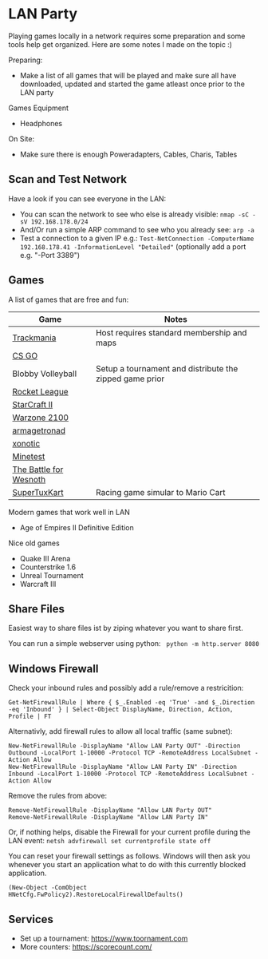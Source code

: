 # LAN Party

Playing games locally in a network requires some preparation and some tools help get organized. Here are some notes I made on the topic :)

Preparing:

- Make a list of all games that will be played and make sure all have downloaded, updated and started the game atleast once prior to the LAN party

Games Equipment

- Headphones

On Site:

- Make sure there is enough Poweradapters, Cables, Charis, Tables

## Scan and Test Network

Have a look if you can see everyone in the LAN:

- You can scan the network to see who else is already visible: ```nmap -sC -sV 192.168.178.0/24```
- And/Or run a simple ARP command to see who you already see: ```arp -a```
- Test a connection to a given IP e.g.: ```Test-NetConnection -ComputerName 192.168.178.41 -InformationLevel "Detailed"``` (optionally add a port e.g. "-Port 3389")

## Games

A list of games that are free and fun:

| Game                                                                            | Notes                                                   |
|---------------------------------------------------------------------------------|---------------------------------------------------------|
| [Trackmania](https://www.trackmania.com/)                                       | Host requires standard membership and maps              |
| [CS GO](https://store.steampowered.com/app/730/CounterStrike_Global_Offensive/) |                                                         |
| Blobby Volleyball                                                               | Setup a tournament and distribute the zipped game prior |
| [Rocket League](https://www.rocketleague.com/)                                  |                                                         |
| [StarCraft II](https://starcraft2.com)                                          |                                                         |
| [Warzone 2100](https://wz2100.net/)                                             |                                                         |
| [armagetronad](http://www.armagetronad.org)                                     |                                                         |
| [xonotic](https://xonotic.org/)                                                 |                                                         |
| [Minetest](https://www.minetest.net/)                                           |                                                         |
| [The Battle for Wesnoth](https://www.wesnoth.org)                               |                                                         |
| [SuperTuxKart](https://supertuxkart.net/)                                       | Racing game simular to Mario Cart                       |

Modern games that work well in LAN

- Age of Empires II Definitive Edition

Nice old games

- Quake III Arena
- Counterstrike 1.6
- Unreal Tournament
- Warcraft III

## Share Files

Easiest way to share files ist by ziping whatever you want to share first.

You can run a simple webserver using python: ``` python -m http.server 8080```

## Windows Firewall

Check your inbound rules and possibly add a rule/remove a restricition:

``` ps11
Get-NetFirewallRule | Where { $_.Enabled -eq 'True' -and $_.Direction -eq 'Inbound' } | Select-Object DisplayName, Direction, Action, Profile | FT
```

Alternativly, add firewall rules to allow all local traffic (same subnet):

``` ps11
New-NetFirewallRule -DisplayName "Allow LAN Party OUT" -Direction Outbound -LocalPort 1-10000 -Protocol TCP -RemoteAddress LocalSubnet -Action Allow
New-NetFirewallRule -DisplayName "Allow LAN Party IN" -Direction Inbound -LocalPort 1-10000 -Protocol TCP -RemoteAddress LocalSubnet -Action Allow
```

Remove the rules from above:

``` ps11
Remove-NetFirewallRule -DisplayName "Allow LAN Party OUT"
Remove-NetFirewallRule -DisplayName "Allow LAN Party IN"
```

Or, if nothing helps, disable the Firewall for your current profile during the LAN event: ```netsh advfirewall set currentprofile state off```

You can reset your firewall settings as follows. Windows will then ask you whenever you start an application what to do with this currently blocked application.

``` ps11
(New-Object -ComObject HNetCfg.FwPolicy2).RestoreLocalFirewallDefaults()
```

## Services

- Set up a tournament: <https://www.toornament.com>
- More counters: <https://scorecount.com/>
